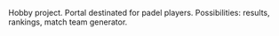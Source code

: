 Hobby project. Portal destinated for padel players. Possibilities: results, rankings, match team generator.